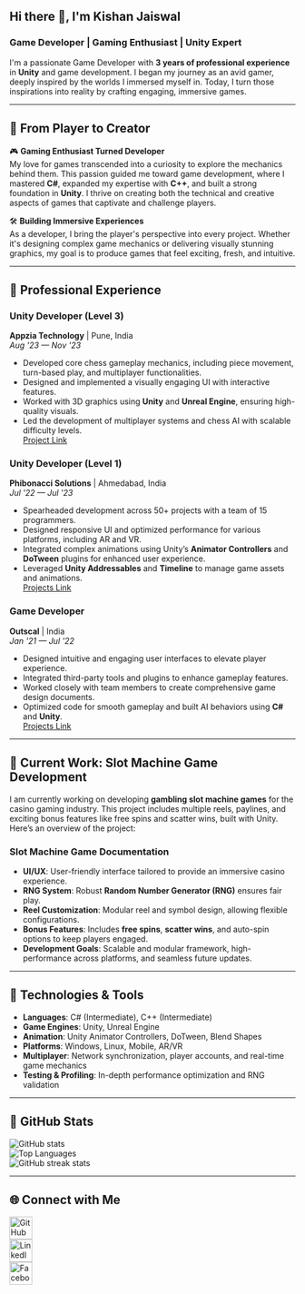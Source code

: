 ## Hi there 👋, I'm Kishan Jaiswal  
### Game Developer | Gaming Enthusiast | Unity Expert

I'm a passionate Game Developer with **3 years of professional experience** in **Unity** and game development. I began my journey as an avid gamer, deeply inspired by the worlds I immersed myself in. Today, I turn those inspirations into reality by crafting engaging, immersive games.

---

## 🚀 From Player to Creator

🎮 **Gaming Enthusiast Turned Developer**  
My love for games transcended into a curiosity to explore the mechanics behind them. This passion guided me toward game development, where I mastered **C#**, expanded my expertise with **C++**, and built a strong foundation in **Unity**. I thrive on creating both the technical and creative aspects of games that captivate and challenge players.

🛠 **Building Immersive Experiences**  
As a developer, I bring the player's perspective into every project. Whether it's designing complex game mechanics or delivering visually stunning graphics, my goal is to produce games that feel exciting, fresh, and intuitive.

---

## 💼 Professional Experience

### **Unity Developer (Level 3)**  
**Appzia Technology** | Pune, India  
*Aug '23 — Nov '23*  
- Developed core chess gameplay mechanics, including piece movement, turn-based play, and multiplayer functionalities.
- Designed and implemented a visually engaging UI with interactive features.
- Worked with 3D graphics using **Unity** and **Unreal Engine**, ensuring high-quality visuals.
- Led the development of multiplayer systems and chess AI with scalable difficulty levels.  
[Project Link](https://www.appziatech.com/)

### **Unity Developer (Level 1)**  
**Phibonacci Solutions** | Ahmedabad, India  
*Jul '22 — Jul '23*  
- Spearheaded development across 50+ projects with a team of 15 programmers.
- Designed responsive UI and optimized performance for various platforms, including AR and VR.
- Integrated complex animations using Unity’s **Animator Controllers** and **DoTween** plugins for enhanced user experience.
- Leveraged **Unity Addressables** and **Timeline** to manage game assets and animations.  
[Projects Link](https://demo.phibonacci.com/)

### **Game Developer**  
**Outscal** | India  
*Jan '21 — Jul '22*  
- Designed intuitive and engaging user interfaces to elevate player experience.
- Integrated third-party tools and plugins to enhance gameplay features.
- Worked closely with team members to create comprehensive game design documents.
- Optimized code for smooth gameplay and built AI behaviors using **C#** and **Unity**.  
[Projects Link](https://outscal.com/)

---

## 🎰 Current Work: Slot Machine Game Development

I am currently working on developing **gambling slot machine games** for the casino gaming industry. This project includes multiple reels, paylines, and exciting bonus features like free spins and scatter wins, built with Unity. Here’s an overview of the project:

### **Slot Machine Game Documentation**  
- **UI/UX**: User-friendly interface tailored to provide an immersive casino experience.
- **RNG System**: Robust **Random Number Generator (RNG)** ensures fair play.
- **Reel Customization**: Modular reel and symbol design, allowing flexible configurations.
- **Bonus Features**: Includes **free spins**, **scatter wins**, and auto-spin options to keep players engaged.
- **Development Goals**: Scalable and modular framework, high-performance across platforms, and seamless future updates.

---

## 🔧 **Technologies & Tools**

- **Languages**: C# (Intermediate), C++ (Intermediate)  
- **Game Engines**: Unity, Unreal Engine  
- **Animation**: Unity Animator Controllers, DoTween, Blend Shapes  
- **Platforms**: Windows, Linux, Mobile, AR/VR  
- **Multiplayer**: Network synchronization, player accounts, and real-time game mechanics  
- **Testing & Profiling**: In-depth performance optimization and RNG validation

---

## 🌟 GitHub Stats  
![GitHub stats](https://github-readme-stats.vercel.app/api?username=kishan831&show_icons=true)  
![Top Languages](https://github-readme-stats.vercel.app/api/top-langs/?username=kishan831)  
![GitHub streak stats](https://github-readme-streak-stats.herokuapp.com/?user=kishan831)  


---

## 🌐 Connect with Me

[<img src='https://cdn.jsdelivr.net/npm/simple-icons@3.0.1/icons/github.svg' alt='GitHub' height='40'>](https://github.com/kishan831)  
[<img src='https://cdn.jsdelivr.net/npm/simple-icons@3.0.1/icons/linkedin.svg' alt='LinkedIn' height='40'>](https://www.linkedin.com/in/kishan-jaiswal-2586a4220/)  
[<img src='https://cdn.jsdelivr.net/npm/simple-icons@3.0.1/icons/facebook.svg' alt='Facebook' height='40'>](https://www.facebook.com/profile.php?id=100029049646884)
